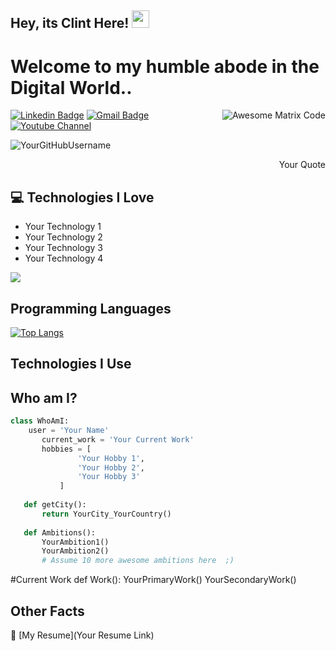 ## Hey, its Clint Here! <img src="https://media.giphy.com/media/hvRJCLFzcasrR4ia7z/giphy.gif" width="28px" height="28px">

<h1>Welcome to my humble abode in the Digital World..</h1> 

<img src = 'Your GIF link' alt = 'Awesome Matrix Code' align='right'/>

[![Linkedin Badge](https://img.shields.io/badge/-ClintPenafiel-blue?style=flat-square&logo=Linkedin&logoColor=white&link=ClintPenafiel)](https://www.linkedin.com/in/clintpenafiel/) [![Gmail Badge](https://img.shields.io/badge/-YourEmail-c14438?style=flat-square&logo=Gmail&logoColor=white&link=mailto:YourEmail)](mailto:YourEmail) [![Youtube Channel](https://img.shields.io/badge/-YourYouTubeChannel-c14438?style=flat-square&logo=Youtube&link=YourYouTubeChannel)](YourYouTubeChannel)
<p align="left"> <img src="https://komarev.com/ghpvc/?username=YourGitHubUsername" alt="YourGitHubUsername" /> </p>

<div style="text-align: right">Your Quote </div>

## :computer: Technologies I Love
* Your Technology 1
* Your Technology 2
* Your Technology 3
* Your Technology 4

<img src = "https://github-readme-stats.vercel.app/api/top-langs/?username=clintpenafiel&layout=compact">

## Programming Languages
<!-- Add your programming languages here with the format:
<img src = 'Your Language Logo Link' width='30'/> 
-->
[![Top Langs](https://github-readme-stats.vercel.app/api/top-langs/?username=clintpenafiel)](https://github.com/clintpenafiel/github-readme-stats)

## Technologies I Use
<!-- Add the technologies you use here with the format:
<img src = 'Your Technology Logo Link' width='30'/> 
-->

## Who am I?
 ```python
 class WhoAmI:
     user = 'Your Name'
        current_work = 'Your Current Work'
        hobbies = [
                'Your Hobby 1',
                'Your Hobby 2',
                'Your Hobby 3'
            ]
    
    def getCity():
        return YourCity_YourCountry()
    
    def Ambitions():
        YourAmbition1()
        YourAmbition2()
        # Assume 10 more awesome ambitions here  ;)
 ```
  #Current Work
    def Work():
        YourPrimaryWork()
        YourSecondaryWork()
## Other Facts
📝 [My Resume](Your Resume Link)
    

